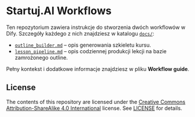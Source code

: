 # Startuj.AI Workflows

Ten repozytorium zawiera instrukcje do stworzenia dwóch workflowów w Dify. Szczegóły każdego z nich znajdziesz w katalogu [`docs/`](docs/):

- [`outline_builder.md`](docs/outline_builder.md) – opis generowania szkieletu kursu.
- [`lesson_pipeline.md`](docs/lesson_pipeline.md) – opis codziennej produkcji lekcji na bazie zamrożonego outline.

Pełny kontekst i dodatkowe informacje znajdziesz w pliku **Workflow guide**.

## License

The contents of this repository are licensed under the [Creative Commons Attribution-ShareAlike 4.0 International](https://creativecommons.org/licenses/by-sa/4.0/) license. See [LICENSE](LICENSE) for details.
